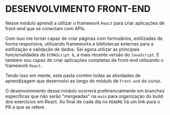 # DESENVOLVIMENTO FRONT-END

Nesse módulo aprendi a utilizar o framework `React` para criar aplicações de front-end que se conectam com APIs.

Com isso me tornei capaz de criar páginas com formulários, estilizadas de forma responsiva, utilizando frameworks e bibliotecas externas para a estilização e validação de dados. Sei agora utilizar as principais funcionalidades do `ECMAScript 6`, a mais recente versão do `JavaScript`. E também sou capaz de criar aplicações completas de front-end utilizando o framework `React`.

Tendo isso em mente, esta pasta contém todas as atividades de aprendizagem que desenvolvi ao longo do módulo de `Front-end` do curso.

O desenvolvimento desse módulo ocorrerá preferencialmente em branches específicas que não serão "mergeadas" na `main` para organização do build dos exercícios em React. Ao final de cada dia no `README` há um link para o PR a que se refere.
